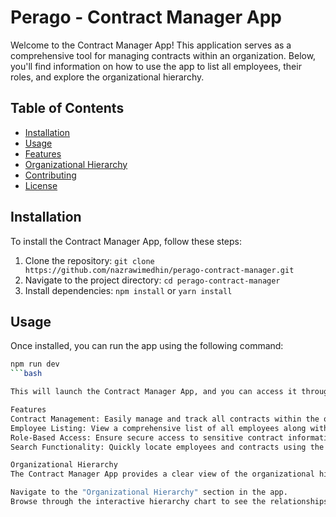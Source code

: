 # Perago - Contract Manager App

Welcome to the Contract Manager App! This application serves as a comprehensive tool for managing contracts within an organization. Below, you'll find information on how to use the app to list all employees, their roles, and explore the organizational hierarchy.

## Table of Contents

- [Installation](#installation)
- [Usage](#usage)
- [Features](#features)
- [Organizational Hierarchy](#organizational-hierarchy)
- [Contributing](#contributing)
- [License](#license)

## Installation

To install the Contract Manager App, follow these steps:

1. Clone the repository: `git clone https://github.com/nazrawimedhin/perago-contract-manager.git`
2. Navigate to the project directory: `cd perago-contract-manager`
3. Install dependencies: `npm install` or `yarn install`

## Usage

Once installed, you can run the app using the following command:

```bash
npm run dev
```bash

This will launch the Contract Manager App, and you can access it through your web browser at http://localhost:3000.

Features
Contract Management: Easily manage and track all contracts within the organization.
Employee Listing: View a comprehensive list of all employees along with their roles.
Role-Based Access: Ensure secure access to sensitive contract information based on employee roles.
Search Functionality: Quickly locate employees and contracts using the search feature.

Organizational Hierarchy
The Contract Manager App provides a clear view of the organizational hierarchy, allowing users to understand the reporting structure and relationships between different roles. To explore the organizational hierarchy:

Navigate to the "Organizational Hierarchy" section in the app.
Browse through the interactive hierarchy chart to see the relationships between employees and their respective roles.
